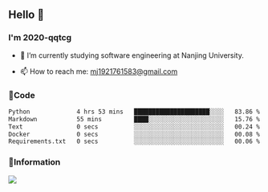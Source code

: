 ## Hello 👋


### I'm 2020-qqtcg

- 🔭 I’m currently studying software engineering at Nanjing University. 
<!-- - 🌱 I’m currently learning MLsys and -->
<!-- - 👯 I’m looking to collaborate on ... -->
<!-- - 🤔 I’m looking for help with ... -->
<!-- - 💬 Ask me about ... -->
- 📫 How to reach me: mj1921761583@gmail.com
<!-- - 😄 Pronouns: ... -->
<!-- - ⚡ Fun fact: ... -->

### 🌱Code
<!--START_SECTION:waka-->

```txt
Python             4 hrs 53 mins   █████████████████████░░░░   83.86 %
Markdown           55 mins         ████░░░░░░░░░░░░░░░░░░░░░   15.76 %
Text               0 secs          ░░░░░░░░░░░░░░░░░░░░░░░░░   00.24 %
Docker             0 secs          ░░░░░░░░░░░░░░░░░░░░░░░░░   00.08 %
Requirements.txt   0 secs          ░░░░░░░░░░░░░░░░░░░░░░░░░   00.06 %
```

<!--END_SECTION:waka-->

### 💬Information
![](https://github-readme-stats.vercel.app/api?username=2020-qqtcg&theme=buefy&hide_border=false)


<!-- <div align="center"> <img src="https://github-readme-activity-graph.vercel.app/graph?username=2020-qqtcg&theme=minimal" /> </div> -->


